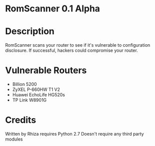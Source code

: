 RomScanner 0.1 Alpha
====================

Description
===========

RomScanner scans your router to see if it's vulnerable to configuration disclosure.
If successful, hackers could compromise your router.

Vulnerable Routers
===================

- Billion 5200
- ZyXEL P-660HW T1 V2
- Huawei EchoLife HG520s
- TP Link W8901G

Credits
=======

Written by Rhiza
requires Python 2.7
Doesn't require any third party modules
